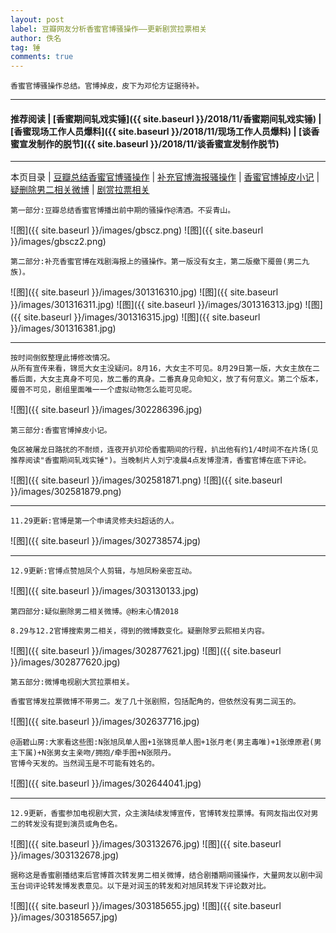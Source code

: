 ```yaml
---
layout: post
label: 豆瓣网友分析香蜜官博骚操作——更新剧赏拉票相关
author: 佚名
tag: 锤
comments: true
---
```


    香蜜官博骚操作总结。官博掉皮，皮下为邓伦方证据待补。

---

#### 推荐阅读 \| [香蜜期间轧戏实锤]({{ site.baseurl }}/2018/11/香蜜期间轧戏实锤) \| [香蜜现场工作人员爆料]({{ site.baseurl }}/2018/11/现场工作人员爆料)  \| [谈香蜜宣发制作的脱节]({{ site.baseurl }}/2018/11/谈香蜜宣发制作脱节) 

---
本页目录 \| [豆瓣总结香蜜官博骚操作](#dxjje) \| [补充官博海报骚操作](#dxjja) \| [香蜜官博掉皮小记](#dxjjb) \| [疑删除男二相关微博](#dxjjd)  \| [剧赏拉票相关](#dxjjc)


<a class="anchor" name="dxjje"></a>

    第一部分:豆瓣总结香蜜官博播出前中期的骚操作@清酒。不妥青山。

![图]({{ site.baseurl }}/images/gbscz.png)
![图]({{ site.baseurl }}/images/gbscz2.png)


<a class="anchor" name="dxjja"></a>

    第二部分:补充香蜜官博在戏剧海报上的骚操作。第一版没有女主，第二版撤下魇兽(男二九族)。

![图]({{ site.baseurl }}/images/301316310.jpg)
![图]({{ site.baseurl }}/images/301316311.jpg)
![图]({{ site.baseurl }}/images/301316313.jpg)
![图]({{ site.baseurl }}/images/301316315.jpg)
![图]({{ site.baseurl }}/images/301316381.jpg)

---

    按时间倒叙整理此博修改情况。
    从所有宣传来看，锦觅大女主没疑问。8月16，大女主不可见。8月29日第一版，大女主放在二番后面，大女主真身不可见，放二番的真身。二番真身见命知义，放了有何意义。第二个版本，魇兽不可见，剧组里面唯一一个虚拟动物怎么能可见呢。

![图]({{ site.baseurl }}/images/302286396.jpg)


<a class="anchor" name="dxjjb"></a>

    第三部分:香蜜官博掉皮小记。
    
    兔区被屠龙日路扰的不耐烦，连夜开扒邓伦香蜜期间的行程，扒出他有约1/4时间不在片场(见推荐阅读"香蜜期间轧戏实锤")。当晚制片人刘宁凌晨4点发博澄清，香蜜官博在底下评论。

![图]({{ site.baseurl }}/images/302581871.png)
![图]({{ site.baseurl }}/images/302581879.png)

---
    
    11.29更新:官博是第一个申请灵修夫妇超话的人。

![图]({{ site.baseurl }}/images/302738574.jpg)

---

    12.9更新:官博点赞旭凤个人剪辑，与旭凤粉亲密互动。

![图]({{ site.baseurl }}/images/303130133.jpg)


<a class="anchor" name="dxjjd"></a>

    第四部分:疑似删除男二相关微博。@粉末心情2018
    
    8.29与12.2官博搜索男二相关，得到的微博数变化。疑删除罗云熙相关内容。
    
![图]({{ site.baseurl }}/images/302877621.jpg)
![图]({{ site.baseurl }}/images/302877620.jpg)


<a class="anchor" name="dxjjc"></a>

    第五部分:微博电视剧大赏拉票相关。
    
    香蜜官博发拉票微博不带男二。发了几十张剧照，包括配角的，但依然没有男二润玉的。

![图]({{ site.baseurl }}/images/302637716.jpg)

    @涵碧山房:大家看这些图:N张旭凤单人图+1张锦觅单人图+1张月老(男主毒唯)+1张燎原君(男主下属)+N张男女主亲吻/拥抱/牵手图+N张陨丹。
    官博今天发的。当然润玉是不可能有姓名的。

![图]({{ site.baseurl }}/images/302644041.jpg)


---

    12.9更新，香蜜参加电视剧大赏，众主演陆续发博宣传，官博转发拉票博。有网友指出仅对男二的转发没有提到演员或角色名。
    
![图]({{ site.baseurl }}/images/303132676.jpg)
![图]({{ site.baseurl }}/images/303132678.jpg)

    据称这是香蜜剧播结束后官博首次转发男二相关微博，结合剧播期间骚操作，大量网友以剧中润玉台词评论转发博发表意见。以下是对润玉的转发和对旭凤转发下评论数对比。

![图]({{ site.baseurl }}/images/303185655.jpg)
![图]({{ site.baseurl }}/images/303185657.jpg)


    

